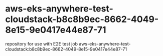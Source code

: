 # aws-eks-anywhere-test-cloudstack-b8c8b9ec-8662-4049-8e15-9e0417e44e87-71
repository for use with E2E test job aws-eks-anywhere-test-cloudstack:b8c8b9ec-8662-4049-8e15-9e0417e44e87-71
